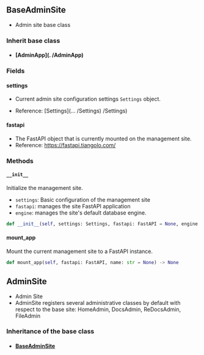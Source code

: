 ## BaseAdminSite

- Admin site base class

### Inherit base class

- #### [AdminApp](. /AdminApp)

### Fields

#### settings

- Current admin site configuration settings `Settings` object.

- Reference: [Settings](... /Settings) /Settings)

#### fastapi

- The FastAPI object that is currently mounted on the management site.
- Reference: https://fastapi.tiangolo.com/

### Methods

#### `__init__`

Initialize the management site.

- `settings`: Basic configuration of the management site
- `fastapi`: manages the site FastAPI application
- `engine`: manages the site's default database engine.

```python
def __init__(self, settings: Settings, fastapi: FastAPI = None, engine: AsyncEngine = None)
```

#### mount_app

Mount the current management site to a FastAPI instance.

```python
def mount_app(self, fastapi: FastAPI, name: str = None) -> None
```

## AdminSite

- Admin Site
- AdminSite registers several administrative classes by default with respect to the base site: HomeAdmin, DocsAdmin, ReDocsAdmin, FileAdmin

### Inheritance of the base class

- #### [BaseAdminSite](#baseadminsite)

